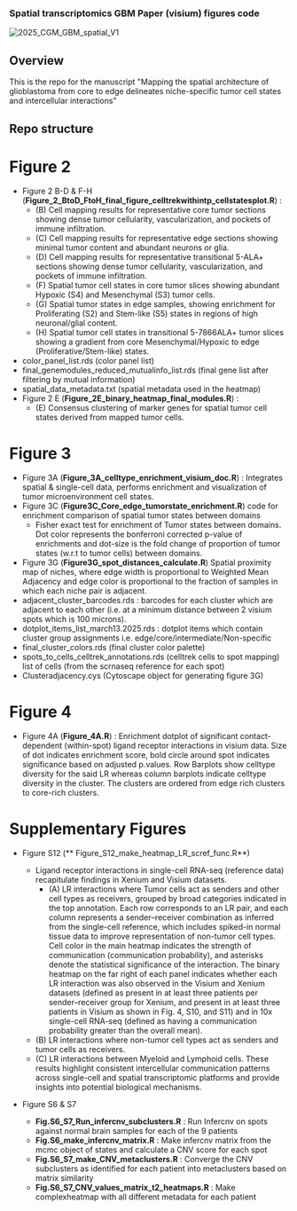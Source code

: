 ### Spatial transcriptomics GBM Paper (visium) figures code

![2025_CGM_GBM_spatial_V1](https://github.com/user-attachments/assets/b1fea9dc-291d-42cd-8451-abaacff07b8b)

## Overview
This is the repo for the manuscript "Mapping the spatial architecture of glioblastoma from core to edge delineates niche-specific tumor cell states and intercellular interactions"

## Repo structure
# Figure 2
 - Figure 2 B-D & F-H (**Figure_2_BtoD_FtoH_final_figure_celltrekwithintp_cellstatesplot.R**) : 
	 - (B) Cell mapping results for representative core tumor sections showing dense 		tumor cellularity, vascularization, and pockets of immune infiltration.
	 -  (C) Cell mapping results for representative edge sections showing minimal tumor content and abundant neurons or glia. 
	 - (D) Cell mapping results for representative transitional 5-ALA+ sections showing dense tumor cellularity,  vascularization, and pockets of immune infiltration. 
	 - (F) Spatial tumor cell states in core tumor slices showing abundant Hypoxic (S4) and Mesenchymal (S3) tumor cells.
	 - (G) Spatial tumor states in edge samples, showing enrichment for Proliferating (S2) and Stem-like (S5) states in regions of high neuronal/glial content. 
	 - (H) Spatial tumor cell states in transitional 5-7866ALA+ tumor slices showing a gradient from core Mesenchymal/Hypoxic to edge (Proliferative/Stem-like) states.
- color_panel_list.rds (color panel list)
- final_genemodules_reduced_mutualinfo_list.rds (final gene list after filtering by mutual information)
- spatial_data_metadata.txt (spatial metadata used in the heatmap)
- Figure 2 E (**Figure_2E_binary_heatmap_final_modules.R**) : 
	- (E) Consensus clustering of marker genes for spatial tumor cell states derived from mapped tumor cells.

# Figure 3
 - Figure 3A (**Figure_3A_celltype_enrichment_visium_doc.R**) : Integrates spatial & single-cell data, performs enrichment and visualization of tumor microenvironment cell states. 
 - Figure 3C (**Figure3C_Core_edge_tumorstate_enrichment.R**) code for enrichment comparison of spatial tumor states between domains 
	 - Fisher exact test for enrichment of Tumor states between domains. Dot color represents the bonferroni corrected p-value of enrichments and dot-size is  the fold change of proportion of tumor states (w.r.t to tumor cells) between domains.
 - Figure 3G (**Figure3G_spot_distances_calculate.R**) Spatial proximity map of niches, where edge width is proportional to Weighted Mean Adjacency and edge color is proportional to the fraction of samples in which each niche pair is adjacent.
 - adjacent_cluster_barcodes.rds : barcodes for each cluster which are adjacent to each other (i.e. at a minimum distance between 2 visium spots which is 100 microns).
 - dotplot_items_list_march13.2025.rds : dotplot items which contain cluster group assignments i.e. edge/core/intermediate/Non-specific
 - final_cluster_colors.rds (final cluster color palette)
 - spots_to_cells_celltrek_annotations.rds (celltrek cells to spot mapping) list of cells (from the scrnaseq reference for each spot)
 - Clusteradjacency.cys (Cytoscape object for generating figure 3G)

# Figure 4
   - Figure 4A (**Figure_4A.R**) : Enrichment dotplot of significant contact-dependent (within-spot) ligand receptor interactions in visium data. Size of dot indicates enrichment score, bold circle around spot indicates significance based on adjusted p.values. Row Barplots show celltype diversity for the said LR whereas column barplots indicate  celltype diversity in the cluster. The clusters are ordered from edge rich clusters to core-rich clusters.

# Supplementary Figures
   - Figure S12 (** Figure_S12_make_heatmap_LR_scref_func.R**) 
	   - Ligand receptor interactions in single-cell RNA-seq (reference data) recapitulate findings in Xenium and Visium datasets.
		   - (A) LR interactions where Tumor cells act as senders and other cell types as receivers, grouped by broad categories indicated in the top annotation. Each row corresponds to an LR pair, and each column represents a sender–receiver combination as inferred from the single-cell reference, which includes spiked-in normal tissue data to improve representation of non-tumor cell types. Cell color in the main heatmap indicates the strength of communication (communication probability), and asterisks denote the statistical significance of the interaction. The binary heatmap on the far right of each panel indicates whether each LR interaction was also observed in the Visium and Xenium datasets (defined as present in at least three patients per sender–receiver group for Xenium, and present in at least three patients in Visium as shown in 
Fig. 4, S10, and S11) and in 10x single-cell RNA-seq (defined as having a communication probability greater than the overall mean). 
		- (B) LR interactions where non-tumor cell types act as senders and tumor cells as receivers. 
		- (C) LR interactions between Myeloid and Lymphoid cells. These results highlight consistent intercellular communication patterns across single-cell and spatial transcriptomic platforms and provide insights into potential biological mechanisms.

- Figure S6 & S7
	-  **Fig.S6_S7_Run_infercnv_subclusters.R** : Run Infercnv on spots against normal brain samples for each of the 9 patients
	- **Fig.S6_make_infercnv_matrix.R** :  Make infercnv matrix from the mcmc object of states and calculate a CNV score for each spot
	- **Fig.S6_S7_make_CNV_metaclusters.R** : Converge the CNV subclusters as identified for each patient into metaclusters based on matrix similarity
	- **Fig.S6_S7_CNV_values_matrix_t2_heatmaps.R** : Make complexheatmap with all different metadata for each patient
